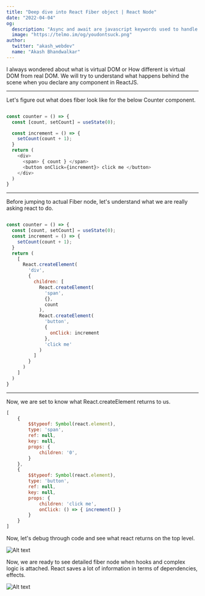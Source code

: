 ```yaml
---
title: "Deep dive into React Fiber object | React Node"
date: "2022-04-04"
og:
  description: "Async and await are javascript keywords used to handle asynchronus programming."
  image: "https://telmo.im/og/youdontsuck.png"
author:
  twitter: "akash_webdev"
  name: "Akash Bhandwalkar"
---
```


I always wondered about what is virtual DOM or How different is virtual DOM from real DOM. We will try to understand what happens behind the scene when you declare any component in ReactJS.


---
Let's figure out what does fiber look like for the below Counter component.

```js

const counter = () => {
  const [count, setCount] = useState(0);

  const increment = () => {
    setCount(count + 1);
  }
  return (
  	<div>
      <span> { count } </span>
      <button onClick={increment}> click me </button>
    </div>
  )
}

```

---

Before jumping to actual Fiber node, let's understand what we are really asking react to do.

```js

const counter = () => {
  const [count, setCount] = useState(0);
  const increment = () => {
    setCount(count + 1);
  }
  return (
    [
      React.createElement(
        'div',
        {
          children: [
            React.createElement(
              'span',
              {},
              count
            ),
            React.createElement(
              'button',
              {
                onClick: increment
              },
              'click me'
            )
          ]
        }
      )
    ]
  )
}

```

---

Now, we are set to know what React.createElement returns to us.

```js
[
    {
        $$typeof: Symbol(react.element),
        type: 'span',
        ref: null,
        key: null,
        props: {
            children: '0',
        }
    },
    {
        $$typeof: Symbol(react.element),
        type: 'button',
        ref: null,
        key: null,
        props: {
            children: 'click me',
            onClick: () => { increment() }
        }
    }
]

```

Now, let's debug through code and see what react returns on the top level.

![Alt text](/assets/mini-version-of-fiber-node.png)


Now, we are ready to see detailed fiber node when hooks and complex logic is attached. React saves a lot of information in terms of dependencies, effects.

![Alt text](/assets/max-version-of-fiber-node.png)
